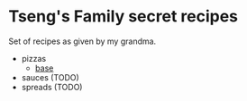 # Tseng's Family secret recipes

Set of recipes as given by my grandma.

- pizzas
    - [base](./pizzas/base.md)
- sauces (TODO)
- spreads (TODO)